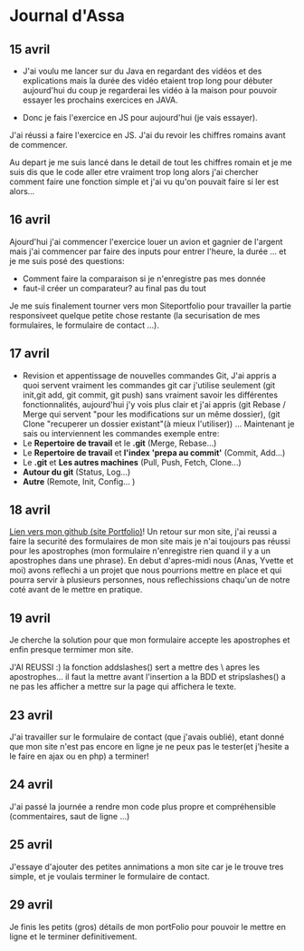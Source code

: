 # Journal d'Assa

## 15 avril

- J'ai voulu me lancer sur du Java en regardant des vidéos et des explications mais la durée des vidéo etaient trop long pour débuter aujourd'hui du coup je regarderai les vidéo à la maison pour pouvoir essayer les prochains exercices en JAVA.

- Donc je fais l'exercice en JS pour aujourd'hui (je vais essayer).

J'ai réussi a faire l'exercice en JS.
J'ai du revoir les chiffres romains avant de commencer.

Au depart je me suis lancé dans le detail de tout les chiffres romain et je me suis dis que le code aller etre vraiment trop long alors j'ai chercher comment faire une fonction simple et j'ai vu qu'on pouvait faire si ler est alors... 


## 16 avril

Ajourd'hui j'ai commencer l'exercice louer un avion et gagnier de l'argent mais j'ai commencer par faire des inputs pour entrer l'heure, la durée ... et je me suis posé des questions:
  - Comment faire la comparaison si je n'enregistre pas mes donnée
  - faut-il créer un comparateur?
  au final pas du tout 
  
  Je me suis finalement tourner vers mon Siteportfolio pour travailler la partie responsiveet quelque petite chose restante (la securisation de mes formulaires, le formulaire de contact ...).
  
  
## 17 avril
  - Revision et appentissage de nouvelles commandes Git,
  J'ai appris a quoi servent vraiment les commandes git car j'utilise seulement (git init,git add, git commit, git push) sans vraiment savoir les différentes fonctionnalités, 
  aujourd'hui j'y vois plus clair et j'ai appris (git Rebase / Merge qui servent "pour les modifications sur un même dossier), (git Clone "recuperer un dossier existant"(à mieux l'utiliser)) ...
  Maintenant je sais ou interviennent les commandes exemple entre:
  - Le __Repertoire de travail__ et le __.git__ (Merge, Rebase...)
  - Le __Repertoire de travail__ et __l'index 'prepa au commit'__ (Commit, Add...)
  - Le __.git__ et __Les autres machines__ (Pull, Push, Fetch, Clone...)
  - __Autour du git__ (Status, Log...)
  - __Autre__ (Remote, Init, Config... )


## 18 avril
[Lien vers mon github (site Portfolio)](https://github.com/TraoreAssa/site)!
Un retour sur mon site, j'ai reussi a faire la securité des formulaires de mon site mais je n'ai toujours pas réussi pour les apostrophes (mon formulaire n'enregistre rien quand il y a un apostrophes dans une phrase).
En debut d'apres-midi nous (Anas, Yvette et moi) avons reflechi a un projet que nous pourrions mettre en place et qui pourra servir à plusieurs personnes, nous reflechissions chaqu'un de notre coté avant de le mettre en pratique.


## 19 avril
Je cherche la solution pour que mon formulaire accepte les apostrophes et enfin presque termimer mon site.

J'AI REUSSI :) la fonction addslashes() sert a mettre des \ apres les apostrophes... il faut la mettre avant l'insertion a la BDD et stripslashes() a ne pas les afficher a mettre sur la page qui affichera le texte.


## 23 avril
J'ai travailler sur le formulaire de contact (que j'avais oublié), etant donné que mon site n'est pas encore en ligne je ne peux pas le tester(et j'hesite a le faire en ajax ou en php) a terminer!


## 24 avril
J'ai passé la journée a rendre mon code plus propre et compréhensible (commentaires, saut de ligne ...) 


## 25 avril
J'essaye d'ajouter des petites annimations a mon site car je le trouve tres simple,
et je voulais terminer le formulaire de contact. 

## 29 avril
Je finis les petits (gros) détails de mon portFolio pour pouvoir le mettre en ligne et le terminer definitivement.
 